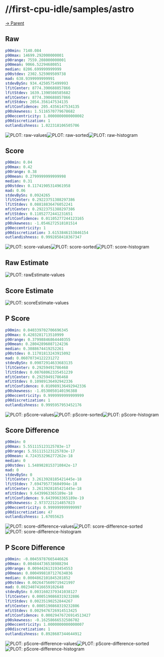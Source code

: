 
# //first-cpu-idle/samples/astro

[→ Parent](../..)


## Raw


```yaml
p90min: 7140.084
p90max: 14699.292000000001
p90range: 7559.208000000001
p90mean: 9066.52294680851
median: 8206.699999999999
p90stdev: 2302.525909509738
mad: 638.9399999999991
stdevBySn: 934.4250575499993
lfitCenter: 8774.390688857866
lfitStdev: 1639.1390508585682
mfitCenter: 8774.390688857866
mfitStdev: 2054.356147534135
mfitConfidence: 205.4356147534135
p90skewness: 1.5116570779678682
p90eccentricity: 1.0000000000000002
p90discretization: 1
outlandishness: 1.022318106505706

```

![PLOT: raw-values](./raw/values.svg)![PLOT: raw-sorted](./raw/sorted.svg)![PLOT: raw-histogram](./raw/histogram.svg)
## Score


```yaml
p90min: 0.04
p90max: 0.42
p90range: 0.38
p90mean: 0.2799999999999998
median: 0.31
p90stdev: 0.11741905314961958
mad: 0.06
stdevBySn: 0.0924265
lfitCenter: 0.29223751388297386
lfitStdev: 0.08818836476052241
mfitCenter: 0.29223751388297386
mfitStdev: 0.11052772441231651
mfitConfidence: 0.01105277244123165
p90skewness: -1.0546272518101514
p90eccentricity: 1
p90discretization: 3.6153846153846154
outlandishness: 0.9992858418367347

```

![PLOT: score-values](./score/values.svg)![PLOT: score-sorted](./score/sorted.svg)![PLOT: score-histogram](./score/histogram.svg)
## Raw Estimate

![PLOT: rawEstimate-values](./rawEstimate/values.svg)
## Score Estimate

![PLOT: scoreEstimate-values](./scoreEstimate/values.svg)
## P Score


```yaml
p90min: 0.040339702706696345
p90max: 0.4203281713510999
p90range: 0.37998846864440355
p90mean: 0.28042896087124236
median: 0.3088674419252261
p90stdev: 0.11701813243915092
mad: 0.06070734122231272
stdevBySn: 0.09072914633683135
lfitCenter: 0.29259491786468
lfitStdev: 0.08768062335451239
mfitCenter: 0.29259491786468
mfitStdev: 0.10989136492942336
mfitConfidence: 0.010989136492942336
p90skewness: -1.0530050140196388
p90eccentricity: 0.9999999999999999
p90discretization: 1
outlandishness: 0.9995957953452176

```

![PLOT: pScore-values](./pScore/values.svg)![PLOT: pScore-sorted](./pScore/sorted.svg)![PLOT: pScore-histogram](./pScore/histogram.svg)
## Score Difference


```yaml
p90min: 0
p90max: 5.551115123125783e-17
p90range: 5.551115123125783e-17
p90mean: 4.724353296277262e-18
median: 0
p90stdev: 1.5489828153710842e-17
mad: 0
stdevBySn: 0
lfitCenter: 3.2613928185421445e-18
lfitStdev: 7.694795773604994e-18
mfitCenter: 3.2613928185421445e-18
mfitStdev: 9.6439963365189e-18
mfitConfidence: 9.6439963365189e-19
p90skewness: 2.9737221214857823
p90eccentricity: 0.999999999999997
p90discretization: 47
outlandishness: 1.67055625

```

![PLOT: score-difference-values](./score-difference/values.svg)![PLOT: score-difference-sorted](./score-difference/sorted.svg)![PLOT: score-difference-histogram](./score-difference/histogram.svg)
## P Score Difference


```yaml
p90min: -0.00459787665446626
p90max: 0.004844736538988294
p90range: 0.009442613193454553
p90mean: 0.0004998107127634036
median: 0.0004862101845281852
p90stdev: 0.0026475609719421997
mad: 0.0023407416659102648
stdevBySn: 0.0031602379341038127
lfitCenter: 0.0005190868319232806
lfitStdev: 0.00235190252844267
mfitCenter: 0.0005190868319232806
mfitStdev: 0.0029476726914513425
mfitConfidence: 0.00029476726914513427
p90skewness: -0.16258666532586702
p90eccentricity: 1.0000000000000007
p90discretization: 1
outlandishness: 0.8928687344644912

```

![PLOT: pScore-difference-values](./pScore-difference/values.svg)![PLOT: pScore-difference-sorted](./pScore-difference/sorted.svg)![PLOT: pScore-difference-histogram](./pScore-difference/histogram.svg)